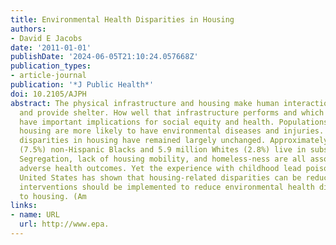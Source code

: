 ```yaml
---
title: Environmental Health Disparities in Housing
authors:
- David E Jacobs
date: '2011-01-01'
publishDate: '2024-06-05T21:10:24.057668Z'
publication_types:
- article-journal
publication: '*J Public Health*'
doi: 10.2105/AJPH
abstract: The physical infrastructure and housing make human interaction possible
  and provide shelter. How well that infrastructure performs and which groups it serves
  have important implications for social equity and health. Populations in inadequate
  housing are more likely to have environmental diseases and injuries. Substantial
  disparities in housing have remained largely unchanged. Approximately 2.6 million
  (7.5%) non-Hispanic Blacks and 5.9 million Whites (2.8%) live in substandard housing.
  Segregation, lack of housing mobility, and homeless-ness are all associated with
  adverse health outcomes. Yet the experience with childhood lead poisoning in the
  United States has shown that housing-related disparities can be reduced. Effective
  interventions should be implemented to reduce environmental health disparities related
  to housing. (Am
links:
- name: URL
  url: http://www.epa.
---
```

